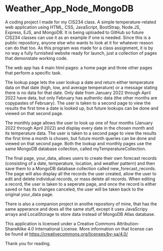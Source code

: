 # Weather_App_Node_MongoDB
A coding project I made for my CIS234 class. A simple temperature-related web application using HTML, CSS, JavaScript, BootStrap, Node.JS, Express, EJS, and MongoDB. It is being uploaded to GitHub so future CIS234 classes can use it as an example if one is needed. Since this is a public repository, anyone else who wants to look at it for whatever reason can do that too. As this program was made for a class assignment, it is by no way a fully furnished website ready for launch, just a collection of pages that demonstate working code.

The web app has 4 main html pages: a home page and three other pages that perform a specific task.

The lookup page lets the user lookup a date and return either temperature data on that date (high, low, and average temperature) or a message stating there is no data for that date. Only date from January 2022 through April 2022 have data, but only February has authentic data (the other months are copypastes of February). The user is taken to a second page to view the results the first time a date is looked up, but future lookups can be done and viewed on that second  page.

The monthly page allows the user to look up one of four months (January 2022 through April 2022) and display every date in the chosen month and its temperature data. The user is taken to a second page to view the results the first time a month is chosen, but future month queries can be done and viewed on that second  page. Both the lookup and monthly pages use the same MongoDB database collection, called myTemperatureCollection.

The final page, your_data, allows users to create their own forecast records (consisting of a date, temperature, location, and weather pattern) and then save them to a  MongoDB database collection called new_forecast_records. The page will also display all the records the user created, allow the user to edit and delete individual records, or mass delete all records. When editing a record, the user is taken to a seperate page, and once the record is either saved or has its changes canceled, the user will be taken back to the original your_data page.

There is also a companion project in anothe repository of mine, that has the same apperance and does all the same stuff, except it uses JavaScripy arrays and LocalStorage to store data instead of MongoDB Atlas database.

This application is licensed under a Creative Commons Attribution-ShareAlike 4.0 International License. More information on that license can be found at https://creativecommons.org/licenses/by-sa/4.0/

Thank you for reading.

